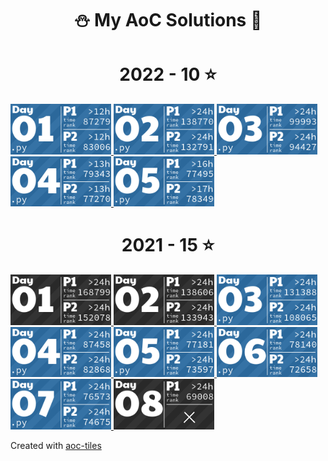 <h1 align="center">
⛄ My AoC Solutions 🎄
</h1>

<!-- AOC TILES BEGIN -->
<h1 align="center">
  2022 - 10 ⭐
</h1>
<a href="2022/01/solver.py">
  <img src="Media/2022/01.png" width="161px">
</a>
<a href="2022/02/solver.py">
  <img src="Media/2022/02.png" width="161px">
</a>
<a href="2022/03/solver.py">
  <img src="Media/2022/03.png" width="161px">
</a>
<a href="2022/04/solver.py">
  <img src="Media/2022/04.png" width="161px">
</a>
<a href="2022/05/solver.py">
  <img src="Media/2022/05.png" width="161px">
</a>
<h1 align="center">
  2021 - 15 ⭐
</h1>
<a href="None">
  <img src="Media/2021/01.png" width="161px">
</a>
<a href="None">
  <img src="Media/2021/02.png" width="161px">
</a>
<a href="2021/03/binary_diagnostic.py">
  <img src="Media/2021/03.png" width="161px">
</a>
<a href="2021/04/squid_bingo.py">
  <img src="Media/2021/04.png" width="161px">
</a>
<a href="2021/05/hydrothermal_venture.py">
  <img src="Media/2021/05.png" width="161px">
</a>
<a href="2021/06/lantern_fish.py">
  <img src="Media/2021/06.png" width="161px">
</a>
<a href="2021/07/treachery_of_whales.py">
  <img src="Media/2021/07.png" width="161px">
</a>
<a href="None">
  <img src="Media/2021/08.png" width="161px">
</a>
<!-- AOC TILES END -->

Created with [aoc-tiles](https://github.com/LiquidFun/adventofcode)